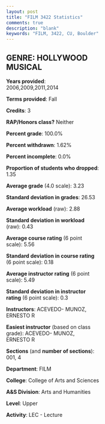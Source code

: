 ```yaml
---
layout: post
title: "FILM 3422 Statistics"
comments: true
description: "blank"
keywords: "FILM, 3422, CU, Boulder"
--- 
```

<head>
<script src="https://ajax.googleapis.com/ajax/libs/jquery/2.1.3/jquery.min.js"></script>
<script src="https://dl.dropboxusercontent.com/s/pc42nxpaw1ea4o9/highcharts.js?dl=0"></script>
<!-- <script src="../assets/js/highcharts.js"></script> -->
<style type="text/css">@font-face {
	font-family: "Bebas Neue";
	src: url(https://www.filehosting.org/file/details/544349/BebasNeue%20Regular.otf) format("opentype");
	}
	h1.Bebas { 
		font-family: "Bebas Neue", Verdana, Tahoma;
	}
</style>
</head>
<body>
	<div id="container" style="float: right; width: 45%; height: 88%; margin-left: 2.5%; margin-right: 2.5%;"></div>
	<script language="JavaScript">
		$(document).ready(function() {
		var chart = {type: 'column'};
		var title = {text: 'Grade Distribution'};
		var xAxis = {categories: ['A','B','C','D','F'],crosshair: true};
		var yAxis = {min: 0,title: {text: 'Percentage'}};
		var tooltip = {headerFormat: '<center><b><span style="font-size:20px">{point.key}</span></b></center>',
		               pointFormat: '<td style="padding:0"><b>{point.y:.1f}%</b></td>',
		               footerFormat: '</table>',shared: true,useHTML: true};
		var plotOptions = {column: {pointPadding: 0.0,borderWidth: 0}};  
		var credits = {enabled: false};var series= [{name: 'Percent',data: [38.64,43.64,16.36,0.45,0.91,]}];
		var json = {};
		json.chart = chart;
		json.title = title;
		json.tooltip = tooltip;
		json.xAxis = xAxis;
		json.yAxis = yAxis;  
		json.series = series;
		json.plotOptions = plotOptions;  
		json.credits = credits;
		$('#container').highcharts(json);
	});
	</script>
</body>
			   
## GENRE: HOLLYWOOD MUSICAL

**Years provided**: 2006,2009,2011,2014

**Terms provided**: Fall

**Credits**: 3

**RAP/Honors class?** Neither

**Percent grade**: 100.0%

**Percent withdrawn**: 1.62%

**Percent incomplete**: 0.0%

**Proportion of students who dropped**: 1.35

**Average grade** (4.0 scale): 3.23

**Standard deviation in grades**: 26.53

**Average workload** (raw): 2.88

**Standard deviation in workload** (raw): 0.43

**Average course rating** (6 point scale): 5.56

**Standard deviation in course rating** (6 point scale): 0.18

**Average instructor rating** (6 point scale): 5.49

**Standard deviation in instructor rating** (6 point scale): 0.3

**Instructors**: ACEVEDO- MUNOZ, ERNESTO R

**Easiest instructor** (based on class grade): ACEVEDO- MUNOZ, ERNESTO R

**Sections** (and **number of sections**): 001, 4

**Department**: FILM

**College**: College of Arts and Sciences

**A&S Division**: Arts and Humanities

**Level**: Upper

**Activity**: LEC - Lecture